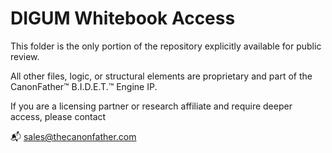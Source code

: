 # DIGUM Whitebook Access

This folder is the only portion of the repository explicitly available for public review.

All other files, logic, or structural elements are proprietary and part of the CanonFather™ B.I.D.E.T.™ Engine IP.

If you are a licensing partner or research affiliate and require deeper access, please contact

📬 sales@thecanonfather.com
